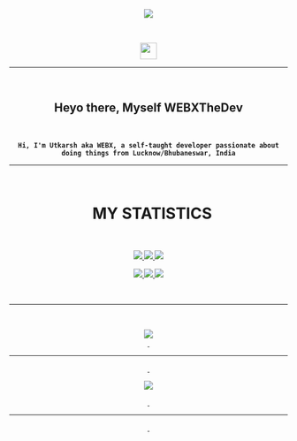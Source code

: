 <!--Cover page of github.com/WEBXTheDev-->
<div align="center">
  <a href=""> <img src= "./images/webxthedev.jpg"></a>

  &nbsp;
  
  <a href="https://twitter.com/Utkarsh_n03/"><img src="./images/twitter.png" width="30px"/></a>

  <hr>

  &nbsp;

<h2> Heyo there, Myself <strong>WEBXTheDev</h2>
&nbsp;

    Hi, I'm Utkarsh aka WEBX, a self-taught developer passionate about doing things from Lucknow/Bhubaneswar, India
    
<hr>&nbsp;

# &nbsp; MY STATISTICS


&nbsp;
  <p align="center">
    <a href="https://github.com/utkarshnigm?tab=repositories">
        <img src="https://github-readme-stats.vercel.app/api?username=WEBXTheDev&hide=0,prs&count_private=true&show_owner=false&show_icons=true&bg_color=0d1117&title_color=ffffff&text_color=ffffff&icon_color=FF0000&hide_border=true/" />
    </a>
    <a href="https://github.com/utkarshnigm?tab=repositories">
        <img src="https://github-readme-stats.vercel.app/api/top-langs/?username=WEBXTheDev&layout=compact&card_width=445&bg_color=0d1117&title_color=ffffff&text_color=ffffff&icon_color=FF4D4D&hide_border=true/" />
    </a>
    <a href="https://github.com/utkarshnigm?tab=repositories">
        <img src="https://github-readme-streak-stats.herokuapp.com?user=WEBXTHEDEV&hide_border=true&background=0D1117&currStreakLabel=FF0000&sideLabels=FFFFFF&currStreakNum=FFFFFF&dates=FFFFFF&sideNums=FFFFFF&fire=FF0000&ring=FF2626&stroke=FFFFFF)](https://git.io/streak-stats" />
    </a></p>
    <p align="center">
    <a href="https://github.com/utkarshnigm/ZenorZ/">
        <img src="https://github-readme-stats.vercel.app/api/pin/?username=WEBXTheDev&repo=ZenorZ&bg_color=0d1117&title_color=FF0000&text_color=8b949e&icon_color=FF4D4D&hide_border=true/" />
    </a>
    <a href="https://github.com/utkarshnigm/utkarshnigm/">
        <img src="https://github-readme-stats.vercel.app/api/pin/?username=WEBXTheDev&repo=WEBXTheDev&bg_color=0d1117&title_color=FF0000&text_color=8b949e&icon_color=FF4D4D&hide_border=true/" />
      </a>
      <a href="https://github.com/utkarshnigm/Lavanox/">
        <img src="https://github-readme-stats.vercel.app/api/pin/?username=WEBXTheDev&repo=Lavanox&bg_color=0d1117&title_color=FF0000&text_color=8b949e&icon_color=FF4D4D&hide_border=true/" />
      </a>     
</p>

&nbsp;<hr>&nbsp;
  
  <a href="https://discord.gg"><img align="middle" src="https://discord.c99.nl/widget/theme-4/710336522196353045.png">      
  &nbsp;<hr>&nbsp;
      
    
<p align="center">    
<img align="center" src="https://spotify-recently-played-readme.vercel.app/api?user=zxbv4llbee0w06hsekcvi23vp&count=2">
    
  &nbsp;

  <hr>
  &nbsp;

<div align="center">

  
  </div>
